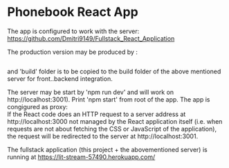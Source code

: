 # Phonebook React App


The app is configured to work with the server: 
https://github.com/Dmitri9149/Fullstack_React_Application

The production version may be produced by : 
```npm run build
```
and 'build' folder is to be copied to the build folder of the 
above mentioned server for front..backend integration. 

The server may be start by 'npm run dev' and will work on 
http://localhost:3001). Print 'npm start' from root of the app. The app is congigured as proxy:   
If the React code does an HTTP request to a server address at http://localhost:3000 not managed by the React application itself (i.e. when requests are not about fetching the CSS or JavaScript of the application), the request will be redirected to the server at http://localhost:3001. 

The fullstack application (this project + the abovementioned server) is running 
at https://lit-stream-57490.herokuapp.com/

